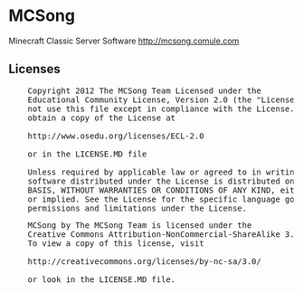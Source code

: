 MCSong
======
Minecraft Classic Server Software
http://mcsong.comule.com


Licenses
---------------------------------
<pre>
	Copyright 2012 The MCSong Team Licensed under the
	Educational Community License, Version 2.0 (the "License"); you may
	not use this file except in compliance with the License. You may
	obtain a copy of the License at
	
	http://www.osedu.org/licenses/ECL-2.0
	
	or in the LICENSE.MD file
	
	Unless required by applicable law or agreed to in writing,
	software distributed under the License is distributed on an "AS IS"
	BASIS, WITHOUT WARRANTIES OR CONDITIONS OF ANY KIND, either express
	or implied. See the License for the specific language governing
	permissions and limitations under the License.
</pre>
<pre>
	MCSong by The MCSong Team is licensed under the
	Creative Commons Attribution-NonCommercial-ShareAlike 3.0 Unported License.
	To view a copy of this license, visit
	
	http://creativecommons.org/licenses/by-nc-sa/3.0/
	
	or look in the LICENSE.MD file.
</pre>